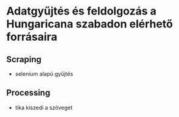 # Adatgyűjtés és feldolgozás a Hungaricana szabadon elérhető forrásaira
## Scraping
- selenium alapú gyűjtés
## Processing
- tika kiszedi a szöveget


  